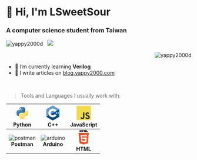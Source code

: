 # 👋 Hi, I'm LSweetSour  
### A computer science student from Taiwan

![yappy2000d](https://komarev.com/ghpvc/?username=yappy2000d&label=Profile%20views&color=0e75b6&style=flat)
&nbsp;&nbsp;![](https://img.shields.io/github/followers/yappy2000d?style=social)

<p>&nbsp;<img align="right" src="https://github-readme-stats.vercel.app/api?username=yappy2000d&show_icons=true&locale=en" alt="yappy2000d" /></p>

- 🌱 I’m currently learning <b>Verilog</b></li>
- 📝 I write articles on [blog.yappy2000.com](blog.yappy2000.com)

<br />

> Tools and Languages I usually work with.

| <img src="https://raw.githubusercontent.com/devicons/devicon/master/icons/python/python-original.svg" alt="python" width="40" height="40"/>  <br>Python | <img src="https://raw.githubusercontent.com/devicons/devicon/master/icons/cplusplus/cplusplus-original.svg" alt="cplusplus" width="40" height="40"/> <br>**C++** | <img src="https://raw.githubusercontent.com/devicons/devicon/master/icons/javascript/javascript-original.svg" alt="javascript" width="40" height="40"/> <br>**JavaScript** |
| :----: | :----: | :----: |
| <img src="https://www.vectorlogo.zone/logos/getpostman/getpostman-icon.svg" alt="postman" width="40" height="40"/> <br>**Postman** | <img src="https://cdn.worldvectorlogo.com/logos/arduino-1.svg" alt="arduino" width="40" height="40"/> <br>**Arduino** | <img src="https://raw.githubusercontent.com/devicons/devicon/master/icons/html5/html5-original-wordmark.svg" alt="html5" width="40" height="40"/> <br>**HTML** |
